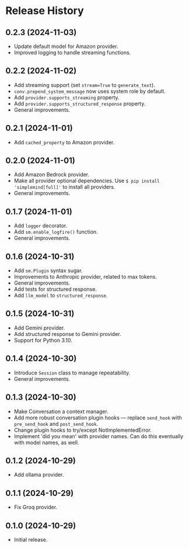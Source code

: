 Release History
===============

## 0.2.3 (2024-11-03)

- Update default model for Amazon provider.
- Improved logging to handle streaming functions.

## 0.2.2 (2024-11-02)

- Add streaming support (set `stream=True` to `generate_text`).
- `conv.prepend_system_message` now uses system role by default.
- Add `provider.supports_streaming` property.
- Add `provider.supports_structured_response` property.
- General improvements.

## 0.2.1 (2024-11-01)

- Add `cached_property` to Amazon provider.

## 0.2.0 (2024-11-01)

- Add Amazon Bedrock provider.
- Make all provider optional dependencies. Use `$ pip install 'simplemind[full]'` to install all providers.
- General improvements.

## 0.1.7 (2024-11-01)

- Add `logger` decorator.
- Add `sm.enable_logfire()` function.
- General improvements.

## 0.1.6 (2024-10-31)

- Add `sm.Plugin` syntax sugar.
- Improvements to Anthropic provider, related to max tokens.
- General improvements.
- Add tests for structured response.
- Add `llm_model` to `structured_response`.

## 0.1.5 (2024-10-31)

- Add Gemini provider.
- Add structured response to Gemini provider.
- Support for Python 3.10.

## 0.1.4 (2024-10-30)

- Introduce `Session` class to manage repeatability.
- General improvements.

## 0.1.3 (2024-10-30)

- Make Conversation a context manager.
- Add more robust conversation plugin hooks — replace `send_hook` with `pre_send_hook` and `post_send_hook`.
- Change plugin hooks to try/except NotImplementedError.
- Implement 'did you mean' with provider names. Can do this eventually with model names, as well.

## 0.1.2 (2024-10-29)

- Add ollama provider.

## 0.1.1 (2024-10-29)

- Fix Groq provider.

## 0.1.0 (2024-10-29)

- Initial release.
